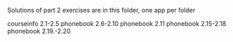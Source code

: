 Solutions of part 2 exercises are in this folder, one app per folder

courseinfo 2.1-2.5
phonebook 2.6-2.10
phonebook 2.11
phonebook 2.15-2.18
phonebook 2.19.-2.20